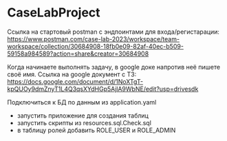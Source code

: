 # CaseLabProject
Ссылка на стартовый postman с эндпоинтами для входа/регистарации: https://www.postman.com/case-lab-2023/workspace/team-workspace/collection/30684908-18fb0e09-82af-40ec-b509-59158a984589?action=share&creator=30684908

Когда начинаете выполнять задачу, в google доке напротив неё пишете своё имя. 
Ссылка на google документ с ТЗ: https://docs.google.com/document/d/1NoXTgT-kpQUOy9dmZnyT1L4Q3qsXYdHGp5AjlA9WbNE/edit?usp=drivesdk

Подключиться к БД по данным из application.yaml
- запустить приложение для создания таблиц
- запустить скрипты из resources.sql.Check.sql
- в таблицу ролей добавить ROLE_USER и ROLE_ADMIN
